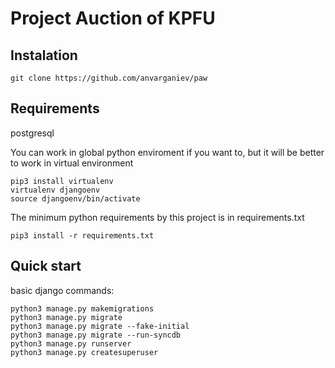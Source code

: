 Project Auction of KPFU
=============================


Instalation
------------
	git clone https://github.com/anvarganiev/paw
    
Requirements
------------
postgresql

You can work in global python enviroment if you want to,
but it will be better to work in virtual environment

	pip3 install virtualenv
    virtualenv djangoenv
    source djangoenv/bin/activate

The minimum python requirements by this project is in requirements.txt

	pip3 install -r requirements.txt

Quick start
------------
basic django commands:

    python3 manage.py makemigrations
    python3 manage.py migrate
    python3 manage.py migrate --fake-initial
    python3 manage.py migrate --run-syncdb
    python3 manage.py runserver
    python3 manage.py createsuperuser
